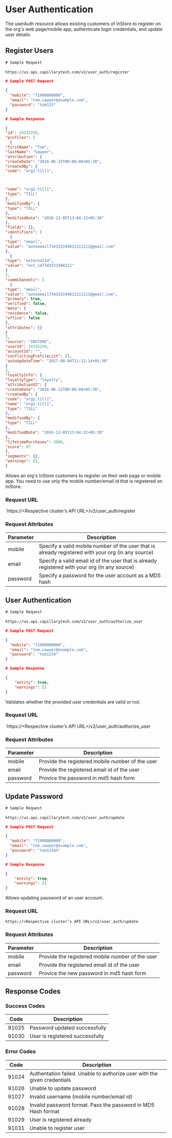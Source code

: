 # User Authentication
The userAuth resource allows existing customers of InStore to register on the org's web page/mobile app, authenticate login credentials, and update user details.


## Register Users

```html
# Sample Request
 
https://us.api.capillarytech.com/v2/user_auth/register
```


```json
# Sample POST Request

{
  "mobile": "71000000000",
  "email": "tom.sawyer@example.com",
  "password": "tom123"
}

```

```json
# Sample Response

{
"id": 24335250,
"profiles": [
  {
"firstName": "Tom",
"lastName": "Sawyer",
"attribution": {
"createDate": "2016-06-22T00:00:00+05:30",
"createdBy": {
"code": "org2.till1",



"name": "org2.till1",
"type": "TILL"
},
"modifiedBy": {
"type": "TILL"
},
"modifiedDate": "2016-12-05T13:04:22+05:30"
},
"fields": {},
"identifiers": [
  {
"type": "email",
"value": "autoemail734253194812111111@gmail.com"
},
  {
"type": "externalId",
"value": "ext_id7342531948111"
}
],
"commChannels": [
  {
"type": "email",
"value": "autoemail734253194812111111@gmail.com",
"primary": true,
"verified": false,
"meta": {
"residence": false,
"office": false
},
"attributes": {}
}
],
"source": "INSTORE",
"userId": 24335250,
"accountId": "",
"conflictingProfileList": [],
"autoUpdateTime": "2017-08-04T11:12:14+05:30"
}
],
"loyaltyInfo": {
"loyaltyType": "loyalty",
"attributionV2": {
"createDate": "2016-06-22T00:00:00+05:30",
"createdBy": {
"code": "org2.till1",
"name": "org2.till1",
"type": "TILL"
},
"modifiedBy": {
"type": "TILL"
},
"modifiedDate": "2016-12-05T13:04:22+05:30"
},
"lifetimePurchases": 2000,
"score": 97
},
"segments": {},
"warnings": [],
}


```

Allows an org's InStore customers to register on their web page or mobile app. You need to use only the mobile number/email id that is registered on InStore.

### Request URL

`https://<Respective cluster’s API URL>/v2/user_auth/register

### Request Attributes
Parameter | Description
--------- | -----------
mobile | Specify a valid mobile number of the user that is already registered with your org (in any source)
email | Specify a valid email id of the user that is already registered with your org (in any source)
password | Specify a password for the user account as a MD5 hash



## User Authentication

```html
# Sample Request
 
https://us.api.capillarytech.com/v2/user_auth/authorize_user
```


```json
# Sample POST Request

{
  "mobile": "71000000000",
  "email": "tom.sawyer@example.com",
  "password": "tom1234"
}

```

```json
# Sample Response

{
    "entity": true,
    "warnings": []
}

```

Validates whether the provided user credentials are valid or not.

### Request URL

`https://<Respective cluster’s API URL>/v2/user_auth/authorize_user

### Request Attributes
Parameter | Description
--------- | -----------
mobile | Provide the registered mobile number of the user
email | Provide the registered email id of the user
password | Provice the password in md5 hash form






## Update Password

```html
# Sample Request
 
https://us.api.capillarytech.com/v2/user_auth/update
```


```json
# Sample POST Request

{
  "mobile": "71000000000",
  "email": "tom.sawyer@example.com",
  "password": "tom12345"
}

```

```json
# Sample Response

{
    "entity": true,
    "warnings": []
}
```

Allows updating password of an user account.

### Request URL

`https://<Respective cluster’s API URL>/v2/user_auth/update`


### Request Attributes
Parameter | Description
--------- | -----------
mobile | Provide the registered mobile number of the user
email | Provide the registered email id of the user
password | Provice the new password in md5 hash form



## Response Codes

### Success Codes

Code | Description
---- | -----------
91025 | Password updated successfully
91030 | User is registered successfully 

### Error Codes

Code | Description
---- | -----------
91024 | Authentation failed. Unable to authorize user with the given credentials
91026 | Unable to update password
91027 | Invalid username (mobile number/email id)
91028 | Invalid password format. Pass the password in MD5 Hash format
91029 | User is registered already
91031 | Unable to register user